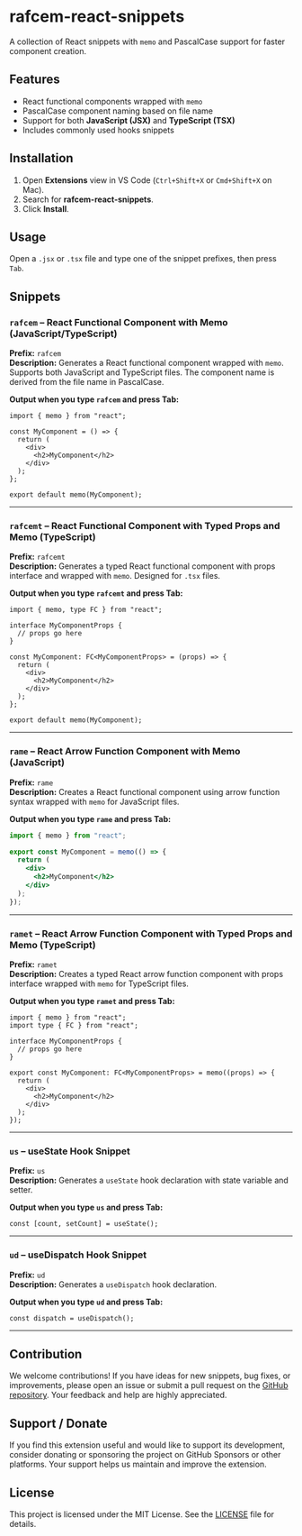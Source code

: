 # rafcem-react-snippets

A collection of React snippets with `memo` and PascalCase support for faster component creation.

## Features

- React functional components wrapped with `memo`
- PascalCase component naming based on file name
- Support for both **JavaScript (JSX)** and **TypeScript (TSX)**
- Includes commonly used hooks snippets

## Installation

1. Open **Extensions** view in VS Code (`Ctrl+Shift+X` or `Cmd+Shift+X` on Mac).
2. Search for **rafcem-react-snippets**.
3. Click **Install**.

## Usage

Open a `.jsx` or `.tsx` file and type one of the snippet prefixes, then press `Tab`.

## Snippets

### `rafcem` – React Functional Component with Memo (JavaScript/TypeScript)

**Prefix:** `rafcem`  
**Description:** Generates a React functional component wrapped with `memo`. Supports both JavaScript and TypeScript files. The component name is derived from the file name in PascalCase.

**Output when you type `rafcem` and press Tab:**

```tsx
import { memo } from "react";

const MyComponent = () => {
  return (
    <div>
      <h2>MyComponent</h2>
    </div>
  );
};

export default memo(MyComponent);
```

---

### `rafcemt` – React Functional Component with Typed Props and Memo (TypeScript)

**Prefix:** `rafcemt`  
**Description:** Generates a typed React functional component with props interface and wrapped with `memo`. Designed for `.tsx` files.

**Output when you type `rafcemt` and press Tab:**

```tsx
import { memo, type FC } from "react";

interface MyComponentProps {
  // props go here
}

const MyComponent: FC<MyComponentProps> = (props) => {
  return (
    <div>
      <h2>MyComponent</h2>
    </div>
  );
};

export default memo(MyComponent);
```

---

### `rame` – React Arrow Function Component with Memo (JavaScript)

**Prefix:** `rame`  
**Description:** Creates a React functional component using arrow function syntax wrapped with `memo` for JavaScript files.

**Output when you type `rame` and press Tab:**

```jsx
import { memo } from "react";

export const MyComponent = memo(() => {
  return (
    <div>
      <h2>MyComponent</h2>
    </div>
  );
});
```

---

### `ramet` – React Arrow Function Component with Typed Props and Memo (TypeScript)

**Prefix:** `ramet`  
**Description:** Creates a typed React arrow function component with props interface wrapped with `memo` for TypeScript files.

**Output when you type `ramet` and press Tab:**

```tsx
import { memo } from "react";
import type { FC } from "react";

interface MyComponentProps {
  // props go here
}

export const MyComponent: FC<MyComponentProps> = memo((props) => {
  return (
    <div>
      <h2>MyComponent</h2>
    </div>
  );
});
```

---

### `us` – useState Hook Snippet

**Prefix:** `us`  
**Description:** Generates a `useState` hook declaration with state variable and setter.

**Output when you type `us` and press Tab:**

```tsx
const [count, setCount] = useState();
```

---

### `ud` – useDispatch Hook Snippet

**Prefix:** `ud`  
**Description:** Generates a `useDispatch` hook declaration.

**Output when you type `ud` and press Tab:**

```tsx
const dispatch = useDispatch();
```

---

## Contribution

We welcome contributions! If you have ideas for new snippets, bug fixes, or improvements, please open an issue or submit a pull request on the [GitHub repository](https://github.com/muhammadsodiq1429/rafcem-react-snippets). Your feedback and help are highly appreciated.

## Support / Donate

If you find this extension useful and would like to support its development, consider donating or sponsoring the project on GitHub Sponsors or other platforms. Your support helps us maintain and improve the extension.

## License

This project is licensed under the MIT License. See the [LICENSE](LICENSE) file for details.
